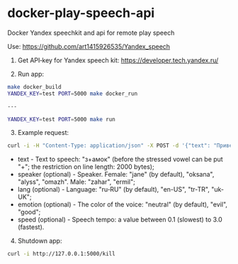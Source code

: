 # docker-play-speech-api
Docker Yandex speechkit and api for remote play speech

Use: https://github.com/art1415926535/Yandex_speech

1. Get API‑key for Yandex speech kit:
https://developer.tech.yandex.ru/

2. Run app:
```bash
make docker_build
YANDEX_KEY=test PORT=5000 make docker_run

---

YANDEX_KEY=test PORT=5000 make run
```

3. Example request:
```bash
curl -i -H "Content-Type: application/json" -X POST -d '{"text": "Привет!", "speaker":"omazh", "emotion":"good"}' http://127.0.0.1:5000/play
```
- text - Text to speech: "з+амок" (before the stressed vowel can be put "+"; the restriction on line length: 2000 bytes);
- speaker (optional) - Speaker. Female: "jane" (by default), "oksana", "alyss", "omazh". Male: "zahar", "ermil";
- lang (optional) - Language: "ru‑RU" (by default), "en-US", "tr-TR", "uk-UK";
- emotion (optional) - The color of the voice: "neutral" (by default), "evil", "good";
- speed (optional) - Speech tempo: a value between 0.1 (slowest) to 3.0 (fastest).


4. Shutdown app:
```bash
curl -i http://127.0.0.1:5000/kill
```
